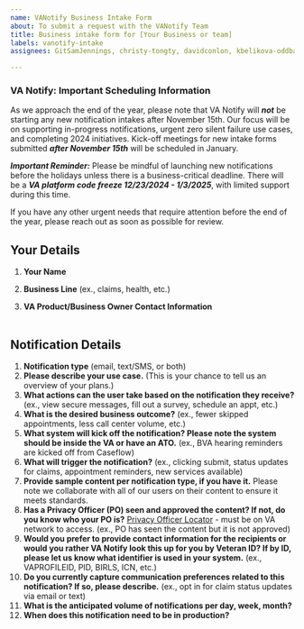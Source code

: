 ```yaml
---
name: VANotify Business Intake Form
about: To submit a request with the VANotify Team
title: Business intake form for [Your Business or team]
labels: vanotify-intake
assignees: GitSamJennings, christy-tongty, davidconlon, kbelikova-oddball

---
```

### VA Notify:  Important Scheduling Information
As we approach the end of the year, please note that VA Notify will ***not*** be starting any new notification intakes after November 15th. Our focus will be on supporting in-progress notifications, urgent zero silent failure use cases, and completing 2024 initiatives. Kick-off meetings for new intake forms submitted ***after November 15th*** will be scheduled in January.

***Important Reminder:*** Please be mindful of launching new notifications before the holidays unless there is a business-critical deadline. There will be a ***VA platform code freeze 12/23/2024 - 1/3/2025***, with limited support during this time.

If you have any other urgent needs that require attention before the end of the year, please reach out as soon as possible for review.


## Your Details
1.  **Your Name**
​
2.  **Business Line**
    (ex., claims, health, etc.)
    
3. **VA Product/Business Owner Contact Information**        
​
## Notification Details
1.  **Notification type**
    (email, text/SMS, or both)
​
2.  **Please describe your use case.**
    (This is your chance to tell us an overview of your plans.)
​
3.  **What actions can the user take based on the notification they receive?**
    (ex., view secure messages, fill out a survey, schedule an appt, etc.)
​
4.  **What is the desired business outcome?**
    (ex., fewer skipped appointments, less call center volume, etc.)
​
5.  **What system will kick off the notification? Please note the system should be inside the VA or have an ATO.**
    (ex., BVA hearing reminders are kicked off from Caseflow)
​
6.  **What will trigger the notification?**
    (ex., clicking submit, status updates for claims, appointment reminders, new services available)
​
7.  **Provide sample content per notification type, if you have it.**
    Please note we collaborate with all of our users on their content to ensure it meets standards.
​
8.  **Has a Privacy Officer (PO) seen and approved the content? If not, do you know who your PO is?** [Privacy Officer Locator](https://dvagov.sharepoint.com/sites/OITPrivacyHub/SitePages/Privacy-Officer-Locator-Resources.aspx) - must be on VA network to access.
    (ex., PO has seen the content but it is not approved)
​
9.  **Would you prefer to provide contact information for the recipients or would you rather VA Notify look this up for you by Veteran ID? If by ID, please let us know what identifier is used in your system.**
    (ex., VAPROFILEID, PID, BIRLS, ICN, etc.)
​
10.  **Do you currently capture communication preferences related to this notification? If so, please describe.**
    (ex., opt in for claim status updates via email or text)
​
11.  **What is the anticipated volume of notifications per day, week, month?**
​
12.  **When does this notification need to be in production?**
